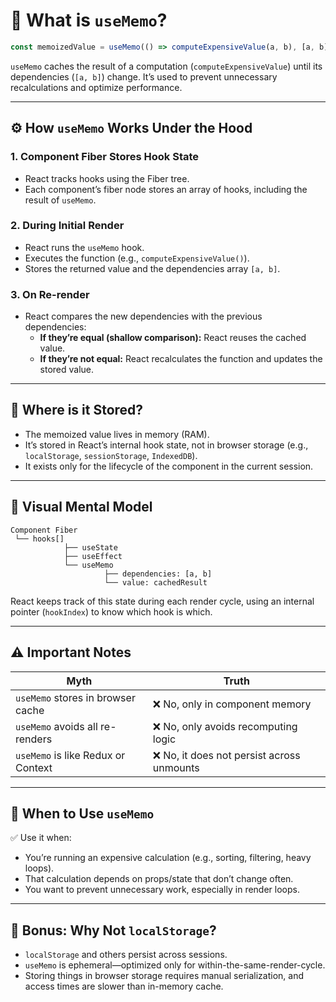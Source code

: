 # 🔁 What is `useMemo`?

```jsx
const memoizedValue = useMemo(() => computeExpensiveValue(a, b), [a, b]);
```

`useMemo` caches the result of a computation (`computeExpensiveValue`) until its dependencies (`[a, b]`) change. It’s used to prevent unnecessary recalculations and optimize performance.

---

## ⚙️ How `useMemo` Works Under the Hood

### 1. Component Fiber Stores Hook State
- React tracks hooks using the Fiber tree.
- Each component’s fiber node stores an array of hooks, including the result of `useMemo`.

### 2. During Initial Render
- React runs the `useMemo` hook.
- Executes the function (e.g., `computeExpensiveValue()`).
- Stores the returned value and the dependencies array `[a, b]`.

### 3. On Re-render
- React compares the new dependencies with the previous dependencies:
    - **If they’re equal (shallow comparison):** React reuses the cached value.
    - **If they’re not equal:** React recalculates the function and updates the stored value.

---

## 📌 Where is it Stored?
- The memoized value lives in memory (RAM).
- It’s stored in React’s internal hook state, not in browser storage (e.g., `localStorage`, `sessionStorage`, `IndexedDB`).
- It exists only for the lifecycle of the component in the current session.

---

## 🧠 Visual Mental Model

```
Component Fiber
 └── hooks[]
            ├── useState
            ├── useEffect
            └── useMemo
                     ├── dependencies: [a, b]
                     └── value: cachedResult
```

React keeps track of this state during each render cycle, using an internal pointer (`hookIndex`) to know which hook is which.

---

## ⚠️ Important Notes

| Myth                              | Truth                                                                 |
|-----------------------------------|-----------------------------------------------------------------------|
| `useMemo` stores in browser cache | ❌ No, only in component memory                                       |
| `useMemo` avoids all re-renders   | ❌ No, only avoids recomputing logic                                  |
| `useMemo` is like Redux or Context| ❌ No, it does not persist across unmounts                            |

---

## 🧠 When to Use `useMemo`

✅ Use it when:
- You’re running an expensive calculation (e.g., sorting, filtering, heavy loops).
- That calculation depends on props/state that don’t change often.
- You want to prevent unnecessary work, especially in render loops.

---

## 🚀 Bonus: Why Not `localStorage`?
- `localStorage` and others persist across sessions.
- `useMemo` is ephemeral—optimized only for within-the-same-render-cycle.
- Storing things in browser storage requires manual serialization, and access times are slower than in-memory cache.
